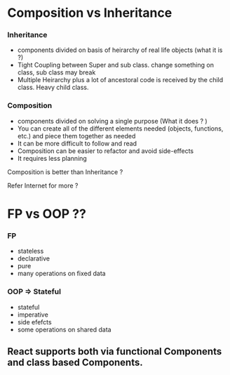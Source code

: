 # Composition vs Inheritance

### Inheritance

* components divided on basis of heirarchy of real life objects (what it is ?)
* Tight Coupling between Super and sub class. change something on class, sub class may break
* Multiple Heirarchy plus a lot of ancestoral code is received by the child class. Heavy child class.


### Composition

* components divided on solving a single purpose (What it does ? )
* You can create all of the different elements needed (objects, functions, etc.) and piece them together as needed
* It can be more difficult to follow and read
* Composition can be easier to refactor and avoid side-effects
* It requires less planning



Composition is better than Inheritance ?

Refer Internet for more ?

# FP vs OOP ??

### FP 
* stateless
* declarative
* pure
* many operations on fixed data



### OOP => Stateful

* stateful
* imperative
* side efefcts
* some operations on shared data

## React supports both via functional Components and class based Components.